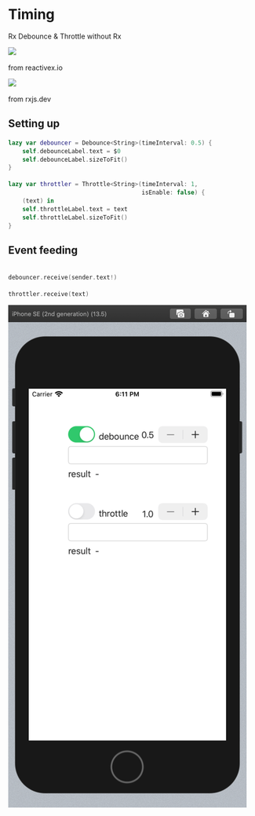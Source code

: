 #  Timing

 Rx Debounce & Throttle without Rx
 
![](https://i.imgur.com/vqM9i5u.png)

from reactivex.io

![](https://i.imgur.com/tWuqJCk.png)

from rxjs.dev

## Setting up

```swift
lazy var debouncer = Debounce<String>(timeInterval: 0.5) {
    self.debounceLabel.text = $0
    self.debounceLabel.sizeToFit()
}

lazy var throttler = Throttle<String>(timeInterval: 1,
                                      isEnable: false) {
    (text) in
    self.throttleLabel.text = text
    self.throttleLabel.sizeToFit()
}
```

## Event feeding

```swift

debouncer.receive(sender.text!)

throttler.receive(text)

```


![](demo.png)

